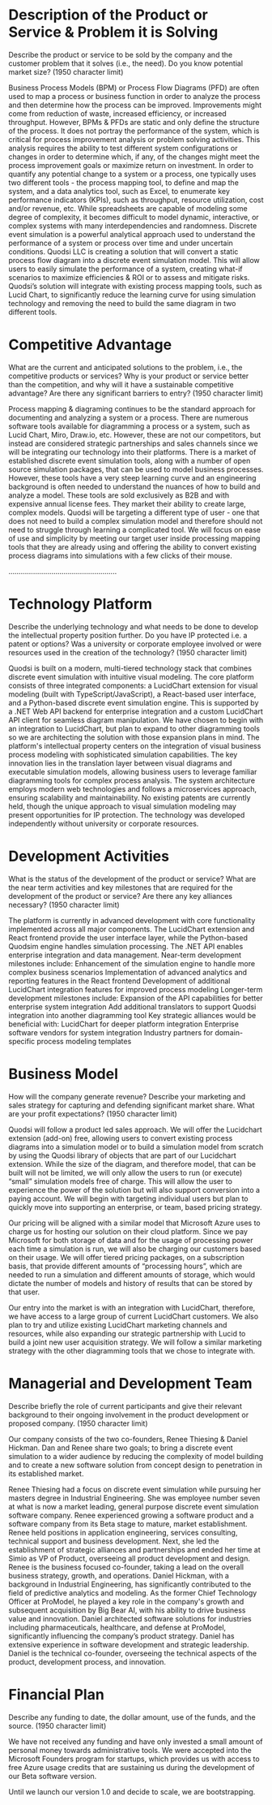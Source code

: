 
# Description of the Product or Service & Problem it is Solving
Describe the product or service to be sold by the company and the customer problem that it solves (i.e., the need). Do you know potential market size? (1950 character limit)

Business Process Models (BPM) or Process Flow Diagrams (PFD) are often used to map a process or business function in order to analyze the process and then determine how the process can be improved.  Improvements might come from reduction of waste, increased efficiency, or increased throughput.  However, BPMs & PFDs are static and only define the structure of the process.  It does not portray the performance of the system, which is critical for process improvement analysis or problem solving activities.  This analysis requires the ability to test different system configurations or changes in order to determine which, if any, of the changes might meet the process improvement goals or maximize return on investment. In order to quantify any potential change to a system or a process, one typically uses two different tools - the process mapping tool, to define and map the system, and a data analytics tool, such as Excel, to enumerate key performance indicators (KPIs), such as throughput, resource utilization, cost and/or revenue, etc.
While spreadsheets are capable of modeling some degree of complexity, it becomes difficult to model dynamic, interactive, or complex systems with many interdependencies and randomness.  Discrete event simulation is a powerful analytical approach used to understand the performance of a system or process over time and under uncertain conditions.    Quodsi LLC is creating a solution that will convert a static process flow diagram into a discrete event simulation model.  This will allow users to easily simulate the performance of a system, creating what-if scenarios to maximize efficiencies & ROI or to assess and mitigate risks.  
Quodsi’s solution will integrate with existing process mapping tools, such as Lucid Chart, to significantly reduce the learning curve for using simulation technology and removing the need to build the same diagram in two different tools.


# Competitive Advantage
What are the current and anticipated solutions to the problem, i.e., the competitive products or services? Why is your product or service better than the competition, and why will it have a sustainable competitive advantage? Are there any significant barriers to entry? (1950 character limit)


Process mapping & diagraming continues to be the standard approach for documenting and analyzing a system or a process.  There are numerous software tools available for diagramming a process or a system, such as Lucid Chart, Miro, Draw.io, etc.  However, these are not our competitors, but instead are considered strategic partnerships and sales channels since we will be integrating our technology into their platforms. 
There is a market of established discrete event simulation tools, along with a number of open source simulation packages, that can be used to model business processes.  However, these tools have a very steep learning curve and an engineering background is often needed to understand the nuances of how to build and analyze a model. These tools are sold exclusively as B2B and with expensive annual license fees.  They market their ability to create large, complex models.  Quodsi will be targeting a different type of user - one that does not need to build a complex simulation model and therefore should not need to struggle through learning a complicated tool. We will focus on ease of use and simplicity by meeting our target user inside processing mapping tools that they are already using and offering the ability to convert existing process diagrams into simulations with a few clicks of their mouse.  

……………………………………………..

# Technology Platform
Describe the underlying technology and what needs to be done to develop the intellectual property position further. Do you have IP protected i.e. a patent or options? Was a university or corporate employee involved or were resources used in the creation of the technology? (1950 character limit)

Quodsi is built on a modern, multi-tiered technology stack that combines discrete event simulation with intuitive visual modeling.   The core platform consists of three integrated components: a LucidChart extension for visual modeling (built with TypeScript/JavaScript), a React-based user interface, and a Python-based discrete event simulation engine. This is supported by a .NET Web API backend for enterprise integration and a custom LucidChart API client for seamless diagram manipulation.  We have chosen to begin with an integration to LucidChart, but plan to expand to other diagramming tools so we are architecting the solution with those expansion plans in mind. 
The platform's intellectual property centers on the integration of visual business process modeling with sophisticated simulation capabilities. The key innovation lies in the translation layer between visual diagrams and executable simulation models, allowing business users to leverage familiar diagramming tools for complex process analysis. The system architecture employs modern web technologies and follows a microservices approach, ensuring scalability and maintainability.
No existing patents are currently held, though the unique approach to visual simulation modeling may present opportunities for IP protection. The technology was developed independently without university or corporate resources.

# Development Activities
What is the status of the development of the product or service? What are the near term activities and key milestones that are required for the development of the product or service? Are there any key alliances necessary? (1950 character limit)

The platform is currently in advanced development with core functionality implemented across all major components. The LucidChart extension and React frontend provide the user interface layer, while the Python-based Quodsim engine handles simulation processing. The .NET API enables enterprise integration and data management.
Near-term development milestones include:
Enhancement of the simulation engine to handle more complex business scenarios
Implementation of advanced analytics and reporting features in the React frontend
Development of additional LucidChart integration features for improved process modeling
Longer-term development milestones include: 
Expansion of the API capabilities for better enterprise system integration
Add additional translators to support Quodsi integration into another diagramming tool
Key strategic alliances would be beneficial with:
LucidChart for deeper platform integration
Enterprise software vendors for system integration
Industry partners for domain-specific process modeling templates


# Business Model
How will the company generate revenue? Describe your marketing and sales strategy for capturing and defending significant market share. What are your profit expectations? (1950 character limit) 

Quodsi will follow a product led sales approach.  We will offer the Lucidchart extension (add-on) free, allowing users to convert existing process diagrams into a simulation model or to build a simulation model from scratch by using the Quodsi library of objects that are part of our Lucidchart extension.  While the size of the diagram, and therefore model, that can be built will not be limited, we will only allow the users to run (or execute) “small” simulation models free of charge. This will allow the user to experience the power of the solution but will also support conversion into a paying account.  We will begin with targeting individual users but plan to quickly move into supporting an enterprise, or team, based pricing strategy.   

Our pricing will be aligned with a similar model that Microsoft Azure uses to charge us for hosting our solution on their cloud platform.   Since we pay Microsoft for both storage of data and for the usage of processing power each time a simulation is run, we will also be charging our customers based on their usage.  We will offer tiered pricing packages, on a subscription basis, that provide different amounts of “processing hours”, which are needed to run a simulation and different amounts of storage, which would dictate the number of models and history of results that can be stored by that user. 

Our entry into the market is with an integration with LucidChart, therefore, we have access to a large group of current LucidChart customers.  We also plan to try and utilize existing LucidChart marketing channels and resources, while also expanding our strategic partnership with Lucid to build a joint new user acquisition strategy.  We will follow a similar marketing strategy with the other diagramming tools that we chose to integrate with. 

# Managerial and Development Team
Describe briefly the role of current participants and give their relevant background to their ongoing involvement in the product development or proposed company. (1950 character limit)

Our company consists of the two co-founders, Renee Thiesing & Daniel Hickman.  Dan and Renee share two goals; to bring a discrete event simulation to a wider audience by reducing the complexity of model building and to create a new software solution from concept design to penetration in its established market.  

Renee Thiesing had a focus on discrete event simulation while pursuing her masters degree in Industrial Engineering.  She was employee number seven at what is now a market leading, general purpose discrete event simulation software company.  Renee experienced growing a software product and a software company from its Beta stage to mature, market establishment.  Renee held positions in application engineering, services consulting,  technical support and business development.  Next, she led the establishment of strategic alliances and partnerships and ended her time at Simio as VP of Product, overseeing all product development and design.   Renee is the business focused co-founder, taking a lead on the overall business strategy, growth, and operations.
Daniel Hickman, with a background in Industrial Engineering, has significantly contributed to the field of predictive analytics and modeling. As the former Chief Technology Officer at ProModel, he played a key role in the company's growth and subsequent acquisition by Big Bear AI, with his ability to drive business value and innovation. Daniel architected software solutions for industries including pharmaceuticals, healthcare, and defense at ProModel, significantly influencing the company’s product strategy. Daniel has extensive experience in software development and strategic leadership.  Daniel is the technical co-founder, overseeing the technical aspects of the product, development process, and innovation.




# Financial Plan
Describe any funding to date, the dollar amount, use of the funds, and the source. (1950 character limit)

We have not received any funding and have only invested a small amount of personal money towards administrative tools.  We were accepted into the Microsoft Founders program for startups, which provides us with access to free Azure usage credits that are sustaining us during the development of our Beta software version.   

Until we launch our version 1.0 and decide to scale, we are bootstrapping. 


